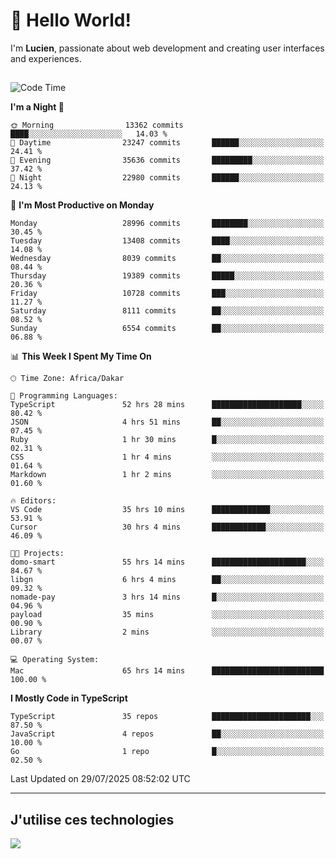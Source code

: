 # 👋 Hello World!

I'm **Lucien**, passionate about web development and creating user interfaces and experiences.

##

<!--START_SECTION:waka-->
![Code Time](http://img.shields.io/badge/Code%20Time-3%2C537%20hrs%205%20mins-blue)

**I'm a Night 🦉** 

```text
🌞 Morning                13362 commits       ████░░░░░░░░░░░░░░░░░░░░░   14.03 % 
🌆 Daytime                23247 commits       ██████░░░░░░░░░░░░░░░░░░░   24.41 % 
🌃 Evening                35636 commits       █████████░░░░░░░░░░░░░░░░   37.42 % 
🌙 Night                  22980 commits       ██████░░░░░░░░░░░░░░░░░░░   24.13 % 
```
📅 **I'm Most Productive on Monday** 

```text
Monday                   28996 commits       ████████░░░░░░░░░░░░░░░░░   30.45 % 
Tuesday                  13408 commits       ████░░░░░░░░░░░░░░░░░░░░░   14.08 % 
Wednesday                8039 commits        ██░░░░░░░░░░░░░░░░░░░░░░░   08.44 % 
Thursday                 19389 commits       █████░░░░░░░░░░░░░░░░░░░░   20.36 % 
Friday                   10728 commits       ███░░░░░░░░░░░░░░░░░░░░░░   11.27 % 
Saturday                 8111 commits        ██░░░░░░░░░░░░░░░░░░░░░░░   08.52 % 
Sunday                   6554 commits        ██░░░░░░░░░░░░░░░░░░░░░░░   06.88 % 
```


📊 **This Week I Spent My Time On** 

```text
🕑︎ Time Zone: Africa/Dakar

💬 Programming Languages: 
TypeScript               52 hrs 28 mins      ████████████████████░░░░░   80.42 % 
JSON                     4 hrs 51 mins       ██░░░░░░░░░░░░░░░░░░░░░░░   07.45 % 
Ruby                     1 hr 30 mins        █░░░░░░░░░░░░░░░░░░░░░░░░   02.31 % 
CSS                      1 hr 4 mins         ░░░░░░░░░░░░░░░░░░░░░░░░░   01.64 % 
Markdown                 1 hr 2 mins         ░░░░░░░░░░░░░░░░░░░░░░░░░   01.60 % 

🔥 Editors: 
VS Code                  35 hrs 10 mins      █████████████░░░░░░░░░░░░   53.91 % 
Cursor                   30 hrs 4 mins       ████████████░░░░░░░░░░░░░   46.09 % 

🐱‍💻 Projects: 
domo-smart               55 hrs 14 mins      █████████████████████░░░░   84.67 % 
libgn                    6 hrs 4 mins        ██░░░░░░░░░░░░░░░░░░░░░░░   09.32 % 
nomade-pay               3 hrs 14 mins       █░░░░░░░░░░░░░░░░░░░░░░░░   04.96 % 
payload                  35 mins             ░░░░░░░░░░░░░░░░░░░░░░░░░   00.90 % 
Library                  2 mins              ░░░░░░░░░░░░░░░░░░░░░░░░░   00.07 % 

💻 Operating System: 
Mac                      65 hrs 14 mins      █████████████████████████   100.00 % 
```

**I Mostly Code in TypeScript** 

```text
TypeScript               35 repos            ██████████████████████░░░   87.50 % 
JavaScript               4 repos             ██░░░░░░░░░░░░░░░░░░░░░░░   10.00 % 
Go                       1 repo              █░░░░░░░░░░░░░░░░░░░░░░░░   02.50 % 
```




 Last Updated on 29/07/2025 08:52:02 UTC
<!--END_SECTION:waka-->
---

## J'utilise ces technologies

<p align="left">
  <a href="https://skillicons.dev">
    <img src="https://skillicons.dev/icons?i=ts,js,go,ruby,css,scss,tailwind,react,vite,nextjs,docker,figma,ableton" />
  </a>
</p>

